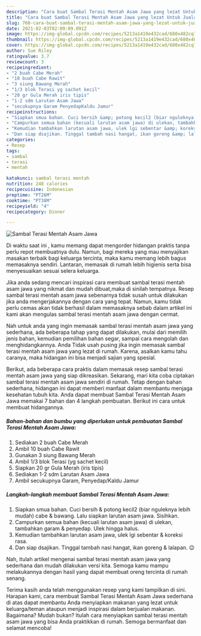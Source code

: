 ```yaml
---
description: "Cara buat Sambal Terasi Mentah Asam Jawa yang lezat Untuk Jualan"
title: "Cara buat Sambal Terasi Mentah Asam Jawa yang lezat Untuk Jualan"
slug: 760-cara-buat-sambal-terasi-mentah-asam-jawa-yang-lezat-untuk-jualan
date: 2021-02-03T02:09:09.091Z
image: https://img-global.cpcdn.com/recipes/5213a1419e432cad/680x482cq70/sambal-terasi-mentah-asam-jawa-foto-resep-utama.jpg
thumbnail: https://img-global.cpcdn.com/recipes/5213a1419e432cad/680x482cq70/sambal-terasi-mentah-asam-jawa-foto-resep-utama.jpg
cover: https://img-global.cpcdn.com/recipes/5213a1419e432cad/680x482cq70/sambal-terasi-mentah-asam-jawa-foto-resep-utama.jpg
author: Sue Riley
ratingvalue: 3.7
reviewcount: 3
recipeingredient:
- "2 buah Cabe Merah"
- "10 buah Cabe Rawit"
- "3 siung Bawang Merah"
- "1/3 blok Terasi yg sachet kecil"
- "20 gr Gula Merah iris tipis"
- "1-2 sdm Larutan Asam Jawa"
- "secukupnya Garam PenyedapKaldu Jamur"
recipeinstructions:
- "Siapkan smua bahan. Cuci bersih &amp; potong kecil2 (biar nguleknya lebih mudah) cabe &amp; bawang. Lalu siapkan larutan asam jawa. Sisihkan."
- "Campurkan semua bahan (kecuali larutan asam jawa) di ulekan, tambahkan garam &amp; penyedap. Ulek hingga halus."
- "Kemudian tambahkan larutan asam jawa, ulek lgi sebentar &amp; koreksi rasa."
- "Dan siap dsajikan. Tinggal tambah nasi hangat, ikan goreng &amp; lalapan. 😉"
categories:
- Resep
tags:
- sambal
- terasi
- mentah

katakunci: sambal terasi mentah 
nutrition: 248 calories
recipecuisine: Indonesian
preptime: "PT26M"
cooktime: "PT38M"
recipeyield: "4"
recipecategory: Dinner

---
```



![Sambal Terasi Mentah Asam Jawa](https://img-global.cpcdn.com/recipes/5213a1419e432cad/680x482cq70/sambal-terasi-mentah-asam-jawa-foto-resep-utama.jpg)

Di waktu  saat ini , kamu memang dapat mengorder hidangan praktis tanpa perlu repot membuatnya dulu. Namun, bagi mereka yang mau menyajikan masakan terbaik bagi keluarga tercinta, maka kamu memang lebih bagus memasaknya sendiri. Lantaran, memasak di rumah lebih higienis serta bisa menyesuaikan sesuai selera keluarga.

Jika anda sedang mencari inspirasi cara membuat sambal terasi mentah asam jawa yang nikmat dan mudah dibuat,maka di sinilah tempatnya. Resep sambal terasi mentah asam jawa  sebenarnya tidak susah untuk dilakukan jika anda mengerjakannya dengan cara yang tepat. Namun, kamu tidak perlu cemas akan tidak berhasil dalam memasaknya 
sebab dalam artikel ini kami akan mengulas sambal terasi mentah asam jawa dengan cermat.  



Nah untuk anda yang ingin memasak sambal terasi mentah asam jawa yang sederhana, ada beberapa tahap yang dapat dilakukan, mulai dari memilih jenis bahan, kemudian pemilihan bahan segar, sampai cara mengolah dan menghidangkannya. Anda Tidak usah pusing jika ingin memasak sambal terasi mentah asam jawa yang lezat di rumah. Karena, asalkan kamu  tahu caranya, maka hidangan ini bisa menjadi sajian yang spesial.

Berikut, ada beberapa cara praktis  dalam memasak resep sambal terasi mentah asam jawa yang siap dikreasikan. Sekarang, mari kita coba ciptakan sambal terasi mentah asam jawa sendiri di rumah. Tetap dengan bahan sederhana, hidangan ini dapat memberi manfaat dalam membantu menjaga kesehatan tubuh kita. Anda dapat membuat Sambal Terasi Mentah Asam Jawa memakai 7 bahan dan 4 langkah pembuatan. Berikut ini cara untuk membuat hidangannya.

<!--inarticleads1-->

##### Bahan-bahan dan bumbu yang diperlukan untuk pembuatan Sambal Terasi Mentah Asam Jawa:

1. Sediakan 2 buah Cabe Merah
1. Ambil 10 buah Cabe Rawit
1. Gunakan 3 siung Bawang Merah
1. Ambil 1/3 blok Terasi (yg sachet kecil)
1. Siapkan 20 gr Gula Merah (iris tipis)
1. Sediakan 1-2 sdm Larutan Asam Jawa
1. Ambil secukupnya Garam, Penyedap/Kaldu Jamur




<!--inarticleads2-->

##### Langkah-langkah membuat Sambal Terasi Mentah Asam Jawa:

1. Siapkan smua bahan. Cuci bersih &amp; potong kecil2 (biar nguleknya lebih mudah) cabe &amp; bawang. Lalu siapkan larutan asam jawa. Sisihkan.
1. Campurkan semua bahan (kecuali larutan asam jawa) di ulekan, tambahkan garam &amp; penyedap. Ulek hingga halus.
1. Kemudian tambahkan larutan asam jawa, ulek lgi sebentar &amp; koreksi rasa.
1. Dan siap dsajikan. Tinggal tambah nasi hangat, ikan goreng &amp; lalapan. 😉




Nah, itulah artikel mengenai  sambal terasi mentah asam jawa  yang sederhana dan mudah dilakukan versi kita. Semoga kamu mampu melakukannya dengan hasil yang dapat membuat oreng tercinta di rumah senang. 

Terima kasih anda telah menggunakan resep yang kami tampilkan di sini. Harapan kami, cara membuat  Sambal Terasi Mentah Asam Jawa sederhana di atas dapat membantu Anda menyiapkan makanan yang lezat untuk keluarga/teman ataupun menjadi inspirasi dalam berjualan makanan. Bagaimana? Mudah bukan? Itulah cara menyiapkan sambal terasi mentah asam jawa yang bisa Anda praktikkan di rumah. Semoga bermanfaat dan selamat mencoba!

